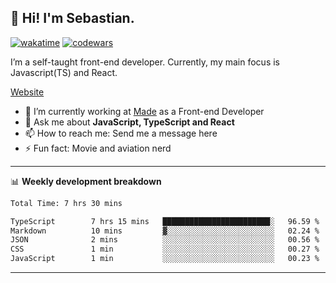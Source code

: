 ## 👋 Hi! I'm Sebastian.

[![wakatime](https://wakatime.com/badge/user/df0036c6-328a-4a39-be9b-e49417ed22a1.svg)](https://wakatime.com/@df0036c6-328a-4a39-be9b-e49417ed22a1)
[![codewars](https://www.codewars.com/users/sebavuye/badges/small)](https://www.codewars.com/users/sebavuye)

I’m a self-taught front-end developer. Currently, my main focus is Javascript(TS) and React.

[Website](https://sebastianvuye.be)

- 🔭 I’m currently working at [Made](https://made.be/) as a Front-end Developer
- 💬 Ask me about **JavaScript, TypeScript and React**
- 📫 How to reach me: Send me a message here
- ⚡ Fun fact: Movie and aviation nerd

-------

📊 **Weekly development breakdown**

<!--START_SECTION:waka-->

```txt
Total Time: 7 hrs 30 mins

TypeScript        7 hrs 15 mins   ████████████████████████░   96.59 %
Markdown          10 mins         ▓░░░░░░░░░░░░░░░░░░░░░░░░   02.24 %
JSON              2 mins          ░░░░░░░░░░░░░░░░░░░░░░░░░   00.56 %
CSS               1 min           ░░░░░░░░░░░░░░░░░░░░░░░░░   00.27 %
JavaScript        1 min           ░░░░░░░░░░░░░░░░░░░░░░░░░   00.23 %
```

<!--END_SECTION:waka-->
-------
